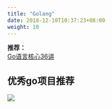 ```yaml
---
title: "Golang"
date: 2018-12-10T10:37:23+08:00
weight: 10
---
```


**推荐：**    
[Go语言核心36讲](https://time.geekbang.org/column/112)

## 优秀go项目推荐
<!-- [image](https://raw.github.com/chase-cheng/resource/master/images/优秀go项目推荐.png) -->
<img src="https://raw.github.com/chase-cheng/resource/master/images/优秀go项目推荐.png" /> 
